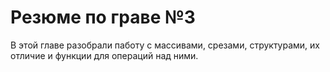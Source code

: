 <h1><b>Резюме по граве №3</b></h1>
<p>В этой главе разобрали паботу с массивами, срезами, структурами, их отличие и функции для операций над ними.</p>
<h2></h2>
